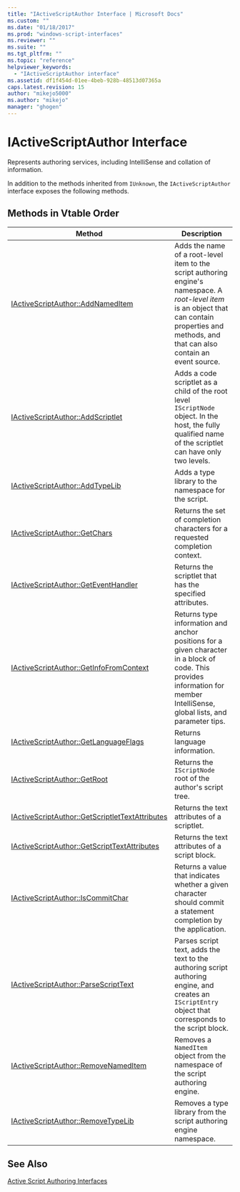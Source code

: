 ```yaml
---
title: "IActiveScriptAuthor Interface | Microsoft Docs"
ms.custom: ""
ms.date: "01/18/2017"
ms.prod: "windows-script-interfaces"
ms.reviewer: ""
ms.suite: ""
ms.tgt_pltfrm: ""
ms.topic: "reference"
helpviewer_keywords: 
  - "IActiveScriptAuthor interface"
ms.assetid: df1f454d-01ee-4beb-928b-48513d07365a
caps.latest.revision: 15
author: "mikejo5000"
ms.author: "mikejo"
manager: "ghogen"
---
```

# IActiveScriptAuthor Interface
Represents authoring services, including IntelliSense and collation of information.  
  
 In addition to the methods inherited from `IUnknown`, the `IActiveScriptAuthor` interface exposes the following methods.  
  
## Methods in Vtable Order  
  
|Method|Description|  
|------------|-----------------|  
|[IActiveScriptAuthor::AddNamedItem](../../winscript/reference/iactivescriptauthor-addnameditem.md)|Adds the name of a root-level item to the script authoring engine's namespace. A *root-level item* is an object that can contain properties and methods, and that can also contain an event source.|  
|[IActiveScriptAuthor::AddScriptlet](../../winscript/reference/iactivescriptauthor-addscriptlet.md)|Adds a code scriptlet as a child of the root level `IScriptNode` object. In the host, the fully qualified name of the scriptlet can have only two levels.|  
|[IActiveScriptAuthor::AddTypeLib](../../winscript/reference/iactivescriptauthor-addtypelib.md)|Adds a type library to the namespace for the script.|  
|[IActiveScriptAuthor::GetChars](../../winscript/reference/iactivescriptauthor-getchars.md)|Returns the set of completion characters for a requested completion context.|  
|[IActiveScriptAuthor::GetEventHandler](../../winscript/reference/iactivescriptauthor-geteventhandler.md)|Returns the scriptlet that has the specified attributes.|  
|[IActiveScriptAuthor::GetInfoFromContext](../../winscript/reference/iactivescriptauthor-getinfofromcontext.md)|Returns type information and anchor positions for a given character in a block of code. This provides information for member IntelliSense, global lists, and parameter tips.|  
|[IActiveScriptAuthor::GetLanguageFlags](../../winscript/reference/iactivescriptauthor-getlanguageflags.md)|Returns language information.|  
|[IActiveScriptAuthor::GetRoot](../../winscript/reference/iactivescriptauthor-getroot.md)|Returns the `IScriptNode` root of the author's script tree.|  
|[IActiveScriptAuthor::GetScriptletTextAttributes](../../winscript/reference/iactivescriptauthor-getscriptlettextattributes.md)|Returns the text attributes of a scriptlet.|  
|[IActiveScriptAuthor::GetScriptTextAttributes](../../winscript/reference/iactivescriptauthor-getscripttextattributes.md)|Returns the text attributes of a script block.|  
|[IActiveScriptAuthor::IsCommitChar](../../winscript/reference/iactivescriptauthor-iscommitchar.md)|Returns a value that indicates whether a given character should commit a statement completion by the application.|  
|[IActiveScriptAuthor::ParseScriptText](../../winscript/reference/iactivescriptauthor-parsescripttext.md)|Parses script text, adds the text to the authoring script authoring engine, and creates an `IScriptEntry` object that corresponds to the script block.|  
|[IActiveScriptAuthor::RemoveNamedItem](../../winscript/reference/iactivescriptauthor-removenameditem.md)|Removes a `NamedItem` object from the namespace of the script authoring engine.|  
|[IActiveScriptAuthor::RemoveTypeLib](../../winscript/reference/iactivescriptauthor-removetypelib.md)|Removes a type library from the script authoring engine namespace.|  
  
## See Also  
 [Active Script Authoring Interfaces](../../winscript/reference/active-script-authoring-interfaces.md)